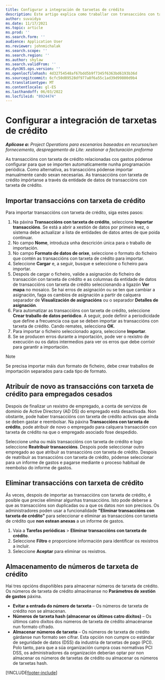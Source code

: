 ```yaml
---
title: Configurar a integración de tarxetas de crédito
description: Este artigo explica como traballar con transaccións con tarxeta de crédito relacionadas con gastos.
author: suvaidya
ms.date: 11/17/2021
ms.topic: article
ms.prod: ''
ms.search.form: ''
audience: Application User
ms.reviewer: johnmichalak
ms.search.scope: ''
ms.search.region: ''
ms.author: shylaw
ms.search.validFrom: ''
ms.dyn365.ops.version: ''
ms.openlocfilehash: 4d32754548af67bdd5b9f7345f6363bd6193b36d
ms.sourcegitcommit: 6cfc50d89528df977a8f6a55c1ad39d99800d9b4
ms.translationtype: MT
ms.contentlocale: gl-ES
ms.lasthandoff: 06/03/2022
ms.locfileid: "8924474"
---
```

# <a name="set-up-credit-card-integration"></a>Configurar a integración de tarxetas de crédito

_**Aplícase a:** Project Operations para escenarios baseados en recursos/sen fornecemento, despregamento de Lite: xestionar a facturación proforma_

As transaccións con tarxeta de crédito relacionadas cos gastos pódense configurar para que se importen automaticamente nunha programación periódica. Como alternativa, as transaccións pódense importar manualmente cando sexan necesarias. As transaccións con tarxeta de crédito impórtanse a través da entidade de datos de transaccións con tarxeta de crédito.

## <a name="import-credit-card-transactions"></a>Importar transaccións con tarxeta de crédito

Para importar transaccións con tarxeta de crédito, siga estes pasos:

1. Na páxina **Transaccións con tarxeta de crédito**, seleccione **Importar transaccións**. Se está a abrir a xestión de datos por primeira vez, o sistema debe actualizar a lista de entidades de datos antes de que poida continuar.
2. No campo **Nome**, introduza unha descrición única para o traballo de importación.
3. No campo **Formato de datos de orixe**, seleccione o formato do ficheiro que contén as transaccións con tarxeta de crédito para importar.
4. Seleccione **Cargar** e, a seguir, busque e seleccione o ficheiro para importar.
5. Despois de cargar o ficheiro, valide a asignación do ficheiro de transacción con tarxeta de crédito e as columnas da entidade de datos de transaccións con tarxeta de crédito seleccionando a ligazón **Ver mapa** no mosaico. Se hai erros de asignación ou se ten que cambiar a asignación, faga os cambios de asignación a partir de calquera separador de **Visualización de asignacións** ou o separador **Detalles de asignación**.
6. Para automatizar as transaccións con tarxeta de crédito, seleccione **Crear traballo de datos periódico**. A seguir, pode definir a periodicidade que define a frecuencia coa que se deben importar as transaccións con tarxeta de crédito. Cando remates, selecciona **OK**.
7. Para importar o ficheiro seleccionado agora, seleccione **Importar**.
8. Se se producen erros durante a importación, pode ver o rexistro de execución ou os datos intermedios para ver os erros que debe corrixir para garantir a importación.

> [!NOTE]
> Se precisa importar máis dun formato de ficheiro, debe crear traballos de importación separados para cada tipo de formato.

## <a name="reassign-the-credit-card-transactions-for-terminated-employees"></a>Atribuír de novo as transaccións con tarxeta de crédito para empregados cesados

Despois de finalizar un rexistro de empregado, a conta de servizos de dominio de Active Directory (AD DS) do empregado está desactivada. Non obstante, pode haber transaccións con tarxeta de crédito activas que aínda se deben gastar e reembolsar. Na páxina **Transaccións con tarxeta de crédito**, pode atribuír de novo o empregado para calquera transacción con tarxeta de crédito na que o empregado asociado fose despedido.

Seleccione unha ou máis transaccións con tarxeta de crédito e logo seleccione **Reatribuír transaccións**. Despois pode seleccionar outro empregado ao que atribuír as transaccións con tarxeta de crédito. Despois de reatribuír as transaccións con tarxeta de crédito, pódense seleccionar para un informe de gastos e pagarse mediante o proceso habitual de reembolso do informe de gastos.

## <a name="delete-credit-card-transactions"></a>Eliminar transaccións con tarxeta de crédito 

Ás veces, despois de importar as transaccións con tarxeta de crédito, é posible que precise eliminar algunhas transaccións. Isto pode deberse a que as transaccións son duplicadas ou a que os datos non son precisos. Os administradores poden usar a funcionalidade **"Eliminar transaccións con tarxeta de crédito"** para seleccionar e eliminar as transaccións con tarxeta de crédito que **non estean anexas** a un informe de gastos. 

1. Vaia a **Tarefas periódicas** > **Eliminar transaccións con tarxeta de crédito**.
2. Seleccione **Filtro** e proporcione información para identificar os rexistros a incluír.
3. Seleccione **Aceptar** para eliminar os rexistros. 

## <a name="storing-credit-card-numbers"></a>Almacenamento de números de tarxeta de crédito

Hai tres opcións dispoñibles para almacenar números de tarxeta de crédito. Os números de tarxeta de crédito almacénanse no **Parámetros de xestión de gastos** páxina.

- **Evitar a entrada do número de tarxeta** – Os números de tarxeta de crédito non se almacenan.
- **Números de tarxeta hash (almacenar os últimos catro díxitos)** – Os últimos catro díxitos dos números de tarxeta de crédito almacénanse nun formato cifrado.
- **Almacenar números de tarxeta** – Os números de tarxeta de crédito gárdanse nun formato sen cifrar. Esta opción non cumpre co estándar de seguridade de datos (DSS) da industria de tarxetas de pago (PCI). Polo tanto, para que a súa organización cumpra coas normativas PCI DSS, os administradores da organización deberían optar por non almacenar os números de tarxetas de crédito ou almacenar os números de tarxetas hash.

[!INCLUDE[footer-include](../includes/footer-banner.md)]
